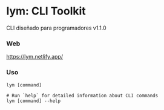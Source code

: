 # lym: CLI Toolkit
CLI diseñado para programadores v1.1.0

### Web
https://lym.netlify.app/

### Uso
```sh-session
lym [command]

# Run `help` for detailed information about CLI commands
lym [command] --help
```
